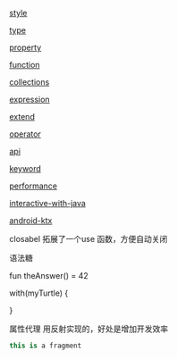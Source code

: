 [style]()

[type](./type/type-index.md)

[property](./property/property-index.md)

[function](./func/function-index.md)

[collections](./collections.md)

[expression](./expression.md)

[extend](./extend.md)

[operator](./operator.md)

[api](./api.md)

[keyword](./keyword.md)



[performance](./performance.md)

[interactive-with-java](./interactive-with-java.md)

[android-ktx](./ktx.md)

closabel 拓展了一个use 函数，方便自动关闭



语法糖



fun theAnswer() = 42



with(myTurtle) { 

}



属性代理  用反射实现的，好处是增加开发效率  

```kotlin
this is a fragment
```
